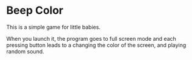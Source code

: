 # Beep Color

This is a simple game for little babies.

When you launch it, the program goes to full screen mode and each pressing button leads to a changing the color of the screen, and playing random sound.
